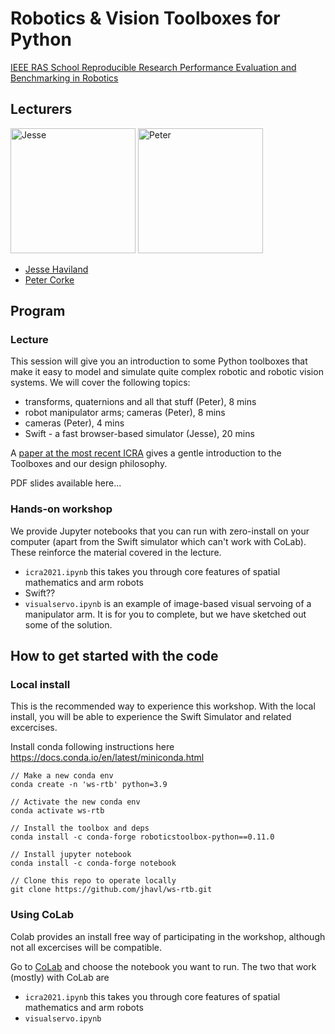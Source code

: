 # Robotics & Vision Toolboxes for Python

[IEEE RAS School Reproducible Research Performance Evaluation and Benchmarking in Robotics](http://www.reproducibleroboticsresearch.rocks)

## Lecturers

<img src="https://avatars.githubusercontent.com/u/21215791?v=4" alt="Jesse" width="200"/> <img src="https://avatars.githubusercontent.com/u/11801682?v=4" alt="Peter" width="200"/>


* [Jesse Haviland](https://github.com/jhavl)
* [Peter Corke](https://github.com/petercorke)


## Program

### Lecture

This session will give you an introduction to some Python toolboxes that make it easy to model and simulate quite complex robotic and robotic vision systems.
We will cover the following topics:

* transforms, quaternions and all that stuff (Peter), 8 mins
* robot manipulator arms; cameras (Peter), 8 mins
* cameras (Peter), 4 mins
* Swift - a fast browser-based simulator (Jesse), 20 mins

A [paper at the most recent ICRA](https://ieeexplore.ieee.org/document/9561366) gives a gentle introduction to the Toolboxes and our design philosophy.

PDF slides available here...

### Hands-on workshop

We provide Jupyter notebooks that you can run with zero-install on your computer (apart from the Swift simulator which can't work with CoLab).  These reinforce the material covered in the lecture.

* `icra2021.ipynb`  this takes you through core features of spatial mathematics and arm robots
* Swift??
* `visualservo.ipynb` is an example of image-based visual servoing of a manipulator arm.  It is for you to complete, but we have sketched out some of the solution.

## How to get started with the code

### Local install

This is the recommended way to experience this workshop. With the local install, you will be able to experience the Swift Simulator and related excercises.

Install conda following instructions here https://docs.conda.io/en/latest/miniconda.html

```
// Make a new conda env
conda create -n 'ws-rtb' python=3.9

// Activate the new conda env
conda activate ws-rtb

// Install the toolbox and deps
conda install -c conda-forge roboticstoolbox-python==0.11.0

// Install jupyter notebook 
conda install -c conda-forge notebook

// Clone this repo to operate locally
git clone https://github.com/jhavl/ws-rtb.git
```

### Using CoLab

Colab provides an install free way of participating in the workshop, although not all excercises will be compatible.

Go to [CoLab](https://colab.research.google.com/github/jhavl/ws-rtb) and choose the notebook you want to run.  The two that work (mostly) with CoLab are

* `icra2021.ipynb`  this takes you through core features of spatial mathematics and arm robots
* `visualservo.ipynb`

